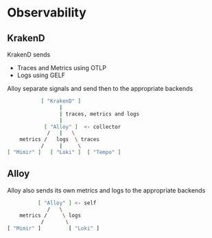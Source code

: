 # Observability

## KrakenD

KrakenD sends
- Traces and Metrics using OTLP
- Logs using GELF

Alloy separate signals and send then to the appropriate backends

```bash
           [ "KrakenD" ]
                 |
                 | traces, metrics and logs
                 |
            [ "Alloy" ]  <- collector
             /   |   \
    metrics /   logs  \ traces
           /     |     \
[ "Mimir" ]   [ "Loki" ]  [ "Tempo" ]
```

## Alloy

Alloy also sends its own metrics and logs to the appropriate backends
```bash
          [ "Alloy" ] <- self
             /   \
    metrics /     \ logs
           /       \
[ "Mimir" ]         [ "Loki" ]

```
